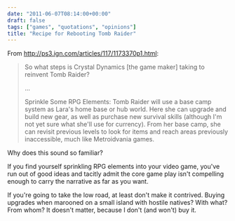 ```yaml
---
date: "2011-06-07T08:14:00+00:00"
draft: false
tags: ["games", "quotations", "opinions"]
title: "Recipe for Rebooting Tomb Raider"
---
```

From http://ps3.ign.com/articles/117/1173370p1.html:

>So what steps is Crystal Dynamics [the game maker] taking to reinvent Tomb Raider? 
>
>...
>
>Sprinkle Some RPG Elements: Tomb Raider will use a base camp system as Lara's home base or hub world. Here she can upgrade and build new gear, as well as purchase new survival skills (although I'm not yet sure what she'll use for currency). From her base camp, she can revisit previous levels to look for items and reach areas previously inaccessible, much like Metroidvania games.

Why does this sound so familiar?

If you find yourself sprinkling RPG elements into your video game, you've run out of good ideas and tacitly admit the core game play isn't compelling enough to carry the narrative as far as you want.

If you're going to take the low road, at least don't make it contrived. Buying upgrades when marooned on a small island with hostile natives? With what? From whom? It doesn't matter, because I don't (and won't) buy it.
